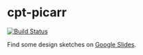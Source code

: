 # cpt-picarr
[![Build Status](https://travis-ci.org/EarthSystemDiagnostics/cpt-picarr.svg?branch=master)](https://travis-ci.org/EarthSystemDiagnostics/cpt-picarr)

Find some design sketches on [Google Slides](https://docs.google.com/presentation/d/1Fd-i4sEeCr27_QUYxmG5DgfJZbiRzGv74ulmr_XzNoU/edit?usp=sharing).
 
